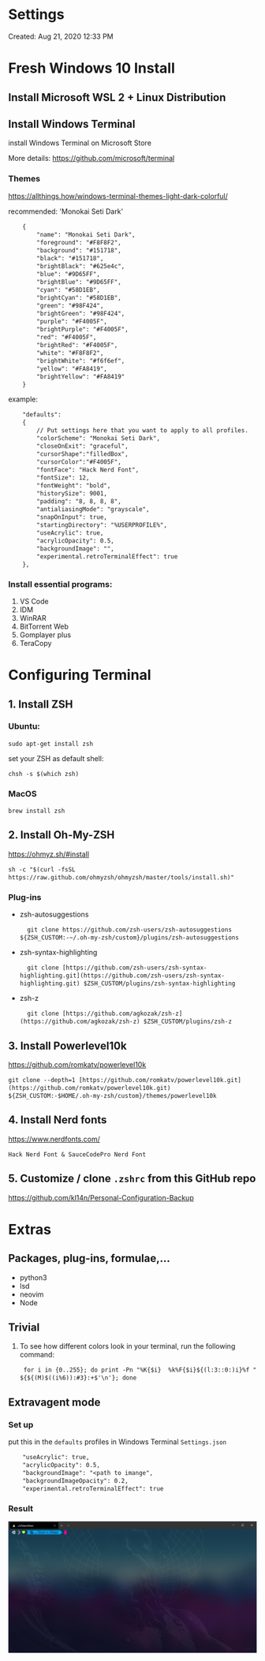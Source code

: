 # Settings

Created: Aug 21, 2020 12:33 PM

# Fresh Windows 10 Install

## Install Microsoft WSL 2 + Linux Distribution

## Install Windows Terminal

install Windows Terminal on Microsoft Store

More details:
    https://github.com/microsoft/terminal

### Themes 

https://allthings.how/windows-terminal-themes-light-dark-colorful/

recommended: 'Monokai Seti Dark'

        {    
            "name": "Monokai Seti Dark",
            "foreground": "#F8F8F2",
            "background": "#151718",
            "black": "#151718",
            "brightBlack": "#625e4c",
            "blue": "#9D65FF",
            "brightBlue": "#9D65FF",
            "cyan": "#58D1EB",
            "brightCyan": "#58D1EB",
            "green": "#98F424",
            "brightGreen": "#98F424",
            "purple": "#F4005F",
            "brightPurple": "#F4005F",
            "red": "#F4005F",
            "brightRed": "#F4005F",
            "white": "#F8F8F2",
            "brightWhite": "#f6f6ef",
            "yellow": "#FA8419",
            "brightYellow": "#FA8419"
        }

example:

        "defaults":
        {
            // Put settings here that you want to apply to all profiles.
            "colorScheme": "Monokai Seti Dark",
            "closeOnExit": "graceful",
            "cursorShape":"filledBox",
            "cursorColor":"#F4005F",
            "fontFace": "Hack Nerd Font",
            "fontSize": 12,
            "fontWeight": "bold",
            "historySize": 9001,
            "padding": "8, 8, 8, 8",
            "antialiasingMode": "grayscale",
            "snapOnInput": true,
            "startingDirectory": "%USERPROFILE%",
            "useAcrylic": true,
            "acrylicOpacity": 0.5,
            "backgroundImage": "",
            "experimental.retroTerminalEffect": true
        },

### Install essential programs:

1. VS Code
2. IDM
3. WinRAR
4. BitTorrent Web
5. Gomplayer plus
6. TeraCopy

# Configuring Terminal

## 1. Install ZSH

### Ubuntu:

    sudo apt-get install zsh   

set your ZSH as default shell:

    chsh -s $(which zsh)

### MacOS

    brew install zsh

## 2. Install Oh-My-ZSH

https://ohmyz.sh/#install

    sh -c "$(curl -fsSL https://raw.github.com/ohmyzsh/ohmyzsh/master/tools/install.sh)"

### Plug-ins

- zsh-autosuggestions

        git clone https://github.com/zsh-users/zsh-autosuggestions ${ZSH_CUSTOM:-~/.oh-my-zsh/custom}/plugins/zsh-autosuggestions

- zsh-syntax-highlighting

        git clone [https://github.com/zsh-users/zsh-syntax-highlighting.git](https://github.com/zsh-users/zsh-syntax-highlighting.git) $ZSH_CUSTOM/plugins/zsh-syntax-highlighting

- zsh-z

        git clone [https://github.com/agkozak/zsh-z](https://github.com/agkozak/zsh-z) $ZSH_CUSTOM/plugins/zsh-z

## 3. Install Powerlevel10k

https://github.com/romkatv/powerlevel10k

    git clone --depth=1 [https://github.com/romkatv/powerlevel10k.git](https://github.com/romkatv/powerlevel10k.git) ${ZSH_CUSTOM:-$HOME/.oh-my-zsh/custom}/themes/powerlevel10k

## 4. Install Nerd fonts

https://www.nerdfonts.com/

    Hack Nerd Font & SauceCodePro Nerd Font

## 5. Customize / clone `.zshrc` from this GitHub repo
https://github.com/kl14n/Personal-Configuration-Backup

# Extras 
## Packages, plug-ins, formulae,...

- python3
- lsd
- neovim
- Node

## Trivial
1. To see how different colors look in your terminal, run the following command:

        for i in {0..255}; do print -Pn "%K{$i}  %k%F{$i}${(l:3::0:)i}%f " ${${(M)$((i%6)):#3}:+$'\n'}; done

## Extravagent mode

### Set up
put this in the `defaults` profiles in Windows Terminal `Settings.json`

        "useAcrylic": true,
        "acrylicOpacity": 0.5,
        "backgroundImage": "<path to imange",
        "backgroundImageOpacity": 0.2,
        "experimental.retroTerminalEffect": true

### Result
![](Pics/result.png)
